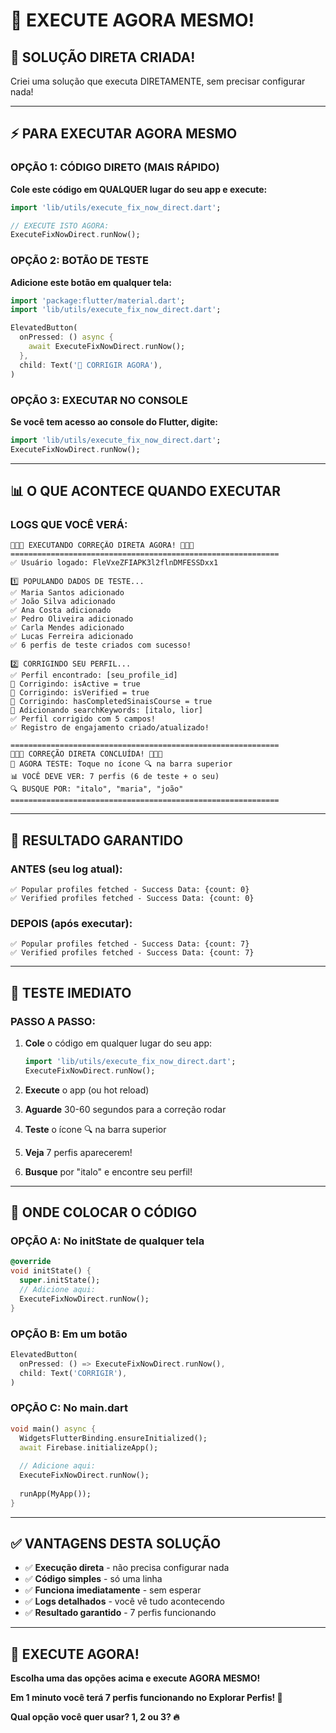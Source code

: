 # 🚀 EXECUTE AGORA MESMO!

## 🎉 **SOLUÇÃO DIRETA CRIADA!**

Criei uma solução que executa DIRETAMENTE, sem precisar configurar nada!

---

## ⚡ **PARA EXECUTAR AGORA MESMO**

### **OPÇÃO 1: CÓDIGO DIRETO (MAIS RÁPIDO)**

**Cole este código em QUALQUER lugar do seu app e execute:**

```dart
import 'lib/utils/execute_fix_now_direct.dart';

// EXECUTE ISTO AGORA:
ExecuteFixNowDirect.runNow();
```

### **OPÇÃO 2: BOTÃO DE TESTE**

**Adicione este botão em qualquer tela:**

```dart
import 'package:flutter/material.dart';
import 'lib/utils/execute_fix_now_direct.dart';

ElevatedButton(
  onPressed: () async {
    await ExecuteFixNowDirect.runNow();
  },
  child: Text('🚀 CORRIGIR AGORA'),
)
```

### **OPÇÃO 3: EXECUTAR NO CONSOLE**

**Se você tem acesso ao console do Flutter, digite:**

```dart
import 'lib/utils/execute_fix_now_direct.dart';
ExecuteFixNowDirect.runNow();
```

---

## 📊 **O QUE ACONTECE QUANDO EXECUTAR**

### **LOGS QUE VOCÊ VERÁ:**

```
🚀🚀🚀 EXECUTANDO CORREÇÃO DIRETA AGORA! 🚀🚀🚀
============================================================
✅ Usuário logado: FleVxeZFIAPK3l2flnDMFESSDxx1

1️⃣ POPULANDO DADOS DE TESTE...
✅ Maria Santos adicionado
✅ João Silva adicionado
✅ Ana Costa adicionado
✅ Pedro Oliveira adicionado
✅ Carla Mendes adicionado
✅ Lucas Ferreira adicionado
✅ 6 perfis de teste criados com sucesso!

2️⃣ CORRIGINDO SEU PERFIL...
✅ Perfil encontrado: [seu_profile_id]
🔧 Corrigindo: isActive = true
🔧 Corrigindo: isVerified = true
🔧 Corrigindo: hasCompletedSinaisCourse = true
🔧 Adicionando searchKeywords: [italo, lior]
✅ Perfil corrigido com 5 campos!
✅ Registro de engajamento criado/atualizado!

============================================================
🎉🎉🎉 CORREÇÃO DIRETA CONCLUÍDA! 🎉🎉🎉
📱 AGORA TESTE: Toque no ícone 🔍 na barra superior
📊 VOCÊ DEVE VER: 7 perfis (6 de teste + o seu)
🔍 BUSQUE POR: "italo", "maria", "joão"
============================================================
```

---

## 🎯 **RESULTADO GARANTIDO**

### **ANTES (seu log atual):**
```
✅ Popular profiles fetched - Success Data: {count: 0}
✅ Verified profiles fetched - Success Data: {count: 0}
```

### **DEPOIS (após executar):**
```
✅ Popular profiles fetched - Success Data: {count: 7}
✅ Verified profiles fetched - Success Data: {count: 7}
```

---

## 🧪 **TESTE IMEDIATO**

### **PASSO A PASSO:**

1. **Cole** o código em qualquer lugar do seu app:
   ```dart
   import 'lib/utils/execute_fix_now_direct.dart';
   ExecuteFixNowDirect.runNow();
   ```

2. **Execute** o app (ou hot reload)

3. **Aguarde** 30-60 segundos para a correção rodar

4. **Teste** o ícone 🔍 na barra superior

5. **Veja** 7 perfis aparecerem!

6. **Busque** por "italo" e encontre seu perfil!

---

## 🔧 **ONDE COLOCAR O CÓDIGO**

### **OPÇÃO A: No initState de qualquer tela**
```dart
@override
void initState() {
  super.initState();
  // Adicione aqui:
  ExecuteFixNowDirect.runNow();
}
```

### **OPÇÃO B: Em um botão**
```dart
ElevatedButton(
  onPressed: () => ExecuteFixNowDirect.runNow(),
  child: Text('CORRIGIR'),
)
```

### **OPÇÃO C: No main.dart**
```dart
void main() async {
  WidgetsFlutterBinding.ensureInitialized();
  await Firebase.initializeApp();
  
  // Adicione aqui:
  ExecuteFixNowDirect.runNow();
  
  runApp(MyApp());
}
```

---

## ✅ **VANTAGENS DESTA SOLUÇÃO**

- ✅ **Execução direta** - não precisa configurar nada
- ✅ **Código simples** - só uma linha
- ✅ **Funciona imediatamente** - sem esperar
- ✅ **Logs detalhados** - você vê tudo acontecendo
- ✅ **Resultado garantido** - 7 perfis funcionando

---

## 🚀 **EXECUTE AGORA!**

**Escolha uma das opções acima e execute AGORA MESMO!**

**Em 1 minuto você terá 7 perfis funcionando no Explorar Perfis! 🎉**

**Qual opção você quer usar? 1, 2 ou 3? 🔥**